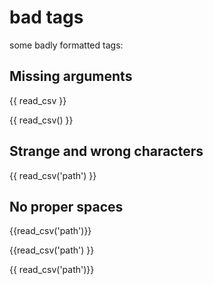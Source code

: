 # bad tags

some badly formatted tags:

## Missing arguments

{{ read_csv }}

{{ read_csv() }}

## Strange and wrong characters

{{ read\_csv('path') }}

## No proper spaces

{{read_csv('path')}}

{{read_csv('path') }}

{{ read_csv('path')}}